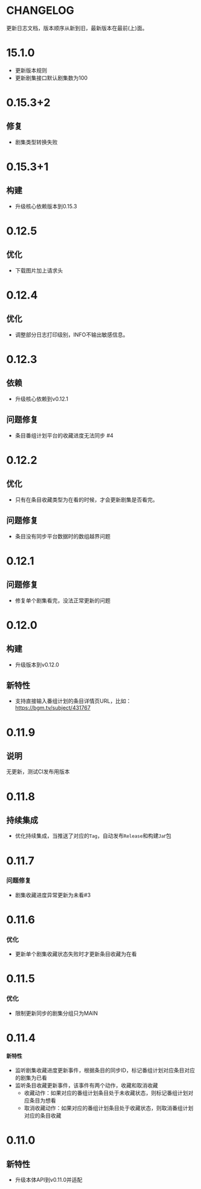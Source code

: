 # CHANGELOG

更新日志文档，版本顺序从新到旧，最新版本在最前(上)面。

# 15.1.0

- 更新版本规则
- 更新剧集接口默认剧集数为100

# 0.15.3+2

## 修复

- 剧集类型转换失败

# 0.15.3+1

## 构建

- 升级核心依赖版本到0.15.3

# 0.12.5

## 优化

- 下载图片加上请求头

# 0.12.4

## 优化

- 调整部分日志打印级别，INFO不输出敏感信息。

# 0.12.3

## 依赖

- 升级核心依赖到v0.12.1

## 问题修复

- 条目番组计划平台的收藏进度无法同步 #4

# 0.12.2

## 优化

- 只有在条目收藏类型为在看的时候，才会更新剧集是否看完。

## 问题修复

- 条目没有同步平台数据时的数组越界问题

# 0.12.1

## 问题修复

- 修复单个剧集看完，没法正常更新的问题


# 0.12.0

## 构建
- 升级版本到v0.12.0

## 新特性

- 支持直接输入番组计划的条目详情页URL，比如：https://bgm.tv/subject/431767

# 0.11.9

## 说明

无更新，测试CI发布用版本

# 0.11.8

## 持续集成

- 优化持续集成，当推送了对应的`Tag`，自动发布`Release`和构建`Ja`r包

# 0.11.7

### 问题修复

- 剧集收藏进度异常更新为未看#3

# 0.11.6

### 优化

- 更新单个剧集收藏状态失败时才更新条目收藏为在看

# 0.11.5

### 优化

- 限制更新同步的剧集分组只为MAIN

# 0.11.4

#### 新特性

- 监听剧集收藏进度更新事件，根据条目的同步ID，标记番组计划对应条目对应的剧集为已看
- 监听条目收藏更新事件，该事件有两个动作，收藏和取消收藏
    - 收藏动作：如果对应的番组计划条目处于未收藏状态，则标记番组计划对应条目为想看
    - 取消收藏动作：如果对应的番组计划条目处于收藏状态，则取消番组计划对应的条目收藏

# 0.11.0

## 新特性

- 升级本体API到v0.11.0并适配




